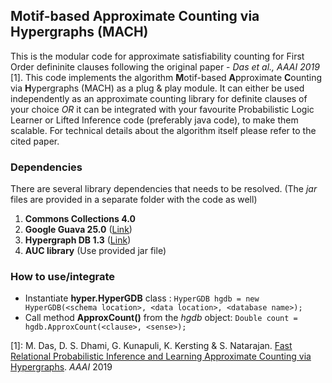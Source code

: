 ## Motif-based Approximate Counting via Hypergraphs (MACH)

This is the modular code for approximate satisfiability counting for First Order defininite clauses following the original paper - *Das et al., AAAI 2019* [1]. This code implements the algorithm **M**otif-based **A**pproximate **C**ounting via **H**ypergraphs (MACH)
as a plug & play module. It can either be used independently as an approximate counting library for definite clauses of your choice *OR* it can be integrated with your favourite Probabilistic Logic Learner or Lifted Inference code (preferably java code), to make them scalable. For technical details about the algorithm itself please refer to the cited paper. 


### Dependencies
There are several library dependencies that needs to be resolved. (The *jar* files are provided in a separate folder with the code as well)
1. **Commons Collections 4.0**
2. **Google Guava 25.0** ([Link](https://opensource.google.com/projects/guava))
3. **Hypergraph DB 1.3** ([Link](http://www.hypergraphdb.org/))
4. **AUC library** (Use provided jar file)

### How to use/integrate
- Instantiate **hyper.HyperGDB** class : `HyperGDB hgdb = new HyperGDB(<schema location>, <data location>, <database name>);`
- Call method **ApproxCount()** from the *hgdb* object: `Double count = hgdb.ApproxCount(<clause>, <sense>);`

[1]: M. Das, D. S. Dhami, G. Kunapuli, K. Kersting & S. Natarajan. [Fast Relational Probabilistic Inference and Learning Approximate Counting via Hypergraphs](https://starling.utdallas.edu/assets/pdfs/AAAI18_HyperGraphApproxCount.pdf). *AAAI* 2019
